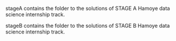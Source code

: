 
stageA contains the folder to the solutions of STAGE A Hamoye data science internship track.

stageB contains the folder to the solutions of STAGE B Hamoye data science internship track.